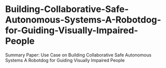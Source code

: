# Building-Collaborative-Safe-Autonomous-Systems-A-Robotdog-for-Guiding-Visually-Impaired-People
Summary Paper: Use Case on Building Collaborative Safe Autonomous Systems A Robotdog for Guiding Visually Impaired People
